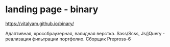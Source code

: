 # landing page - binary

https://vitalyam.github.io/binary/

Адаптивная, кроссбраузерная, валидная верстка. Sass/Scss, Js/jQuery - реализация фильтрации портфолио. Сборщик Prepross-6
